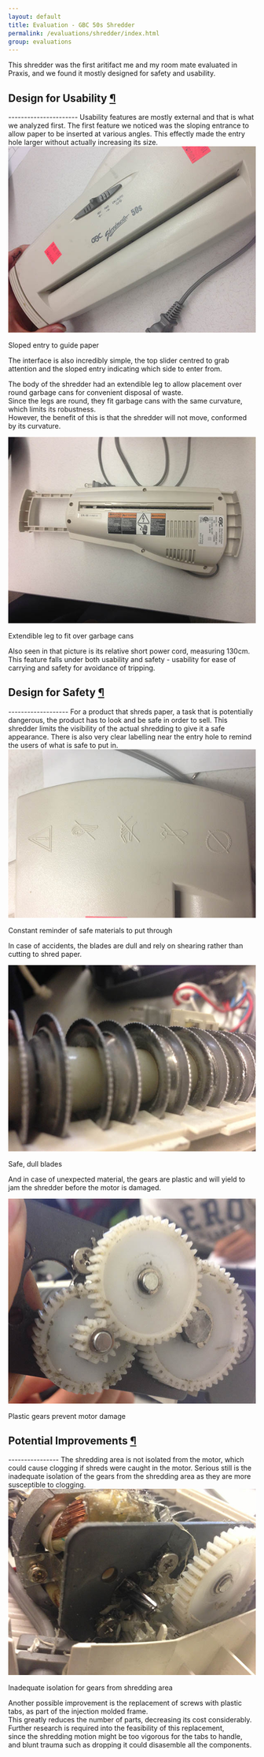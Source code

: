 ```yaml
---
layout: default
title: Evaluation - GBC 50s Shredder
permalink: /evaluations/shredder/index.html
group: evaluations
---
```


This shredder was the first aritifact me and my room mate evaluated in Praxis, and we found it mostly designed for safety and usability.

<h2 class="anchor">Design for Usability <a class="anchor-link" title="permalink to section" href="#usability" name="usability">¶</a></h2>
----------------------
Usability features are mostly external and that is what we analyzed first.  
The first feature we noticed was the sloping entrance to allow paper to be inserted at various angles.  
This effectly made the entry hole larger without actually increasing its size.
<div class="frames">
<img src="entry.jpg">
<p>Sloped entry to guide paper</p>
</div>

The interface is also incredibly simple, the top slider centred to grab attention and the sloped entry indicating which side to enter from.

The body of the shredder had an extendible leg to allow placement over round garbage cans for convenient disposal of waste.  
Since the legs are round, they fit garbage cans with the same curvature, which limits its robustness.  
However, the benefit of this is that the shredder will not move, conformed by its curvature.

<div class="frames">
<img src="extendible.jpg">
<p>Extendible leg to fit over garbage cans</p>
</div>

Also seen in that picture is its relative short power cord, measuring 130cm.  
This feature falls under both usability and safety - usability for ease of carrying and safety for avoidance of tripping.

<h2 class="anchor">Design for Safety <a class="anchor-link" title="permalink to section" href="#safety" name="safety">¶</a></h2>
-------------------
For a product that shreds paper, a task that is potentially dangerous, the product has to look and be safe in order to sell.  
This shredder limits the visibility of the actual shredding to give it a safe appearance.  
There is also very clear labelling near the entry hole to remind the users of what is safe to put in.

<div class="frames">
<img src="safety.jpg">
<p>Constant reminder of safe materials to put through</p>
</div>

In case of accidents, the blades are dull and rely on shearing rather than cutting to shred paper.
<div class="frames">
<img src="blades.jpg">
<p>Safe, dull blades</p>
</div>

And in case of unexpected material, the gears are plastic and will yield to jam the shredder before the motor is damaged.
<div class="frames">
<img src="gears.jpg">
<p>Plastic gears prevent motor damage</p>
</div>

<h2 class="anchor">Potential Improvements <a class="anchor-link" title="permalink to section" href="#improvements" name="improvements">¶</a></h2>
----------------
The shredding area is not isolated from the motor, which could cause clogging if shreds were caught in the motor.  
Serious still is the inadequate isolation of the gears from the shredding area as they are more susceptible to clogging.  
<div class="frames">
<img src="clogged.jpg">
<p>Inadequate isolation for gears from shredding area</p>
</div>

Another possible improvement is the replacement of screws with plastic tabs, as part of the injection molded frame.  
This greatly reduces the number of parts, decreasing its cost considerably.  
Further research is required into the feasibility of this replacement,  
since the shredding motion might be too vigorous for the tabs to handle,  
and blunt trauma such as dropping it could disasemble all the components.
